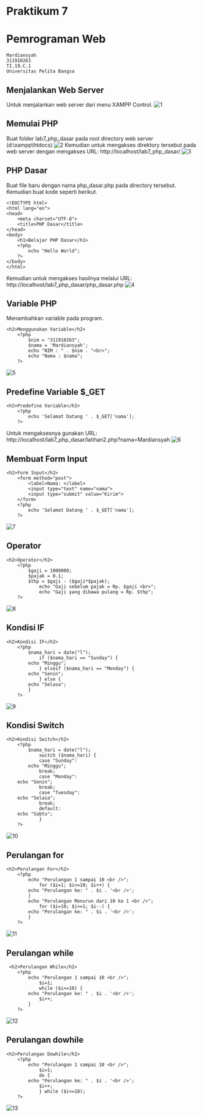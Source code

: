# Praktikum 7
# Pemrograman Web
```
Mardiansyah
311910263
TI.19.C.1
Universitas Pelita Bangsa
```
## Menjalankan Web Server
Untuk menjalankan web server dari menu XAMPP Control.
![1](https://user-images.githubusercontent.com/81758407/117910464-2bbe4e80-b306-11eb-9b75-97c02292c817.PNG)
## Memulai PHP
Buat folder lab7_php_dasar pada root directory web server (d:\xampp\htdocs)
![2](https://user-images.githubusercontent.com/81758407/117989370-753e8600-b366-11eb-8de8-b68ce9f10e03.PNG)
Kemudian untuk mengakses direktory tersebut pada web server dengan mengakses URL:
http://localhost/lab7_php_dasar/
![3](https://user-images.githubusercontent.com/81758407/117989553-9e5f1680-b366-11eb-9471-fb33da3c564d.PNG)
## PHP Dasar
Buat file baru dengan nama php_dasar.php pada directory tersebut. Kemudian buat
kode seperti berikut.
```
<!DOCTYPE html>
<html lang="en">
<head>
    <meta charset="UTF-8">
    <title>PHP Dasar</title>
</head>
<body>
    <h1>Belajar PHP Dasar</h1>
    <?php
        echo "Hello World";
    ?>
</body>
</html>
```
Kemudian untuk mengakses hasilnya melalui URL:
http://localhost/lab7_php_dasar/php_dasar.php
![4](https://user-images.githubusercontent.com/81758407/117990049-fdbd2680-b366-11eb-8f16-1bf0ab3f8e50.PNG)
## Variable PHP
Menambahkan variable pada program.
```
<h2>Menggunakan Variable</h2>
    <?php
        $nim = "311910263";
        $nama = 'Mardiansyah';
        echo "NIM : " . $nim . "<br>";
        echo "Nama : $nama";
    ?>
```
![5](https://user-images.githubusercontent.com/81758407/117990264-33620f80-b367-11eb-8c4f-461a45f5de2d.PNG)
## Predefine Variable $_GET
```
<h2>Predefine Variable</h2>
    <?php 
        echo 'Selamat Datang ' . $_GET['nama'];
    ?>
```

Untuk mengaksesnya gunakan URL:
http://localhost/lab7_php_dasar/latihan2.php?nama=Mardiansyah
![6](https://user-images.githubusercontent.com/81758407/117990427-5c82a000-b367-11eb-90b4-cab074775ce8.PNG)
## Membuat Form Input
```
<h2>Form Input</h2>
    <form method="post">
        <label>Nama: </label>
        <input type="text" name="nama">
        <input type="submit" value="Kirim">
    </form>
    <?php 
        echo 'Selamat Datang ' . $_GET['nama'];
    ?>
```
![7](https://user-images.githubusercontent.com/81758407/117991306-20037400-b368-11eb-9e63-66526c2d7e1f.PNG)
## Operator
```
<h2>Operator</h2>
    <?php
        $gaji = 1000000;
        $pajak = 0.1;
        $thp = $gaji - ($gaji*$pajak);
            echo "Gaji sebelum pajak = Rp. $gaji <br>";
            echo "Gaji yang dibawa pulang = Rp. $thp";
    ?>
```
![8](https://user-images.githubusercontent.com/81758407/117991575-62c54c00-b368-11eb-844e-aa1db9e1f932.PNG)
## Kondisi IF
```
<h2>Kondisi IF</h2>
    <?php
        $nama_hari = date("l");
            if ($nama_hari == "Sunday") {
        echo "Minggu";
            } elseif ($nama_hari == "Monday") {
        echo "Senin";
            } else {
        echo "Selasa";
        }
    ?>
```
![9](https://user-images.githubusercontent.com/81758407/117991740-88eaec00-b368-11eb-9b0d-2884854a0bbc.PNG)
## Kondisi Switch
```
<h2>Kondisi Switch</h2>
    <?php
        $nama_hari = date("l");
            switch ($nama_hari) {
            case "Sunday":
        echo "Minggu";
            break;
            case "Monday":
    echo "Senin";
            break;
            case "Tuesday":
    echo "Selasa";
            break;
            default:
    echo "Sabtu";
            }
    ?>
```
![10](https://user-images.githubusercontent.com/81758407/117994196-8f7a6300-b36a-11eb-8f56-70e57f94866c.PNG)

## Perulangan for
```
<h2>Perulangan For</h2>
    <?php
        echo "Perulangan 1 sampai 10 <br />";
            for ($i=1; $i<=10; $i++) {
        echo "Perulangan ke: " . $i . '<br />';
        }
        echo "Perulangan Menurun dari 10 ke 1 <br />";
            for ($i=10; $i>=1; $i--) {
        echo "Perulangan ke: " . $i . '<br />';
        }
    ?>
```
![11](https://user-images.githubusercontent.com/81758407/117992113-dcf5d080-b368-11eb-96d4-77dea30ed22c.PNG)
## Perulangan while
```
 <h2>Perulangan While</h2>
    <?php
        echo "Perulangan 1 sampai 10 <br />";
            $i=1;
            while ($i<=10) {
        echo "Perulangan ke: " . $i . '<br />';
            $i++;
        }
    ?>
```
![12](https://user-images.githubusercontent.com/81758407/117993044-9654a600-b369-11eb-931e-1d52e14bde19.PNG)
## Perulangan dowhile
```
<h2>Perulangan Dowhile</h2>
    <?php
        echo "Perulangan 1 sampai 10 <br />";
            $i=1;
            do {
        echo "Perulangan ke: " . $i . '<br />';
            $i++;
            } while ($i<=10);
    ?>
```
![13](https://user-images.githubusercontent.com/81758407/117993200-b6846500-b369-11eb-80f4-94dae5165dc3.PNG)






